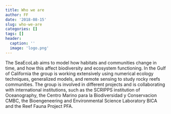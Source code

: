 ```yaml
---
title: Who we are
author: FF
date: '2018-08-15'
slug: who-we-are
categories: []
tags: []
header:
  caption: ''
  image: 'logo.png'
---
```


The SeaEcoLab aims to model how habitats and communities change in time, and how this affect biodiversity and ecosystem functioning. 
In the Gulf of California the group is working extensively using numerical ecology techniques, generalized models, and remote sensing to study rocky reefs communities. 
The group is involved in different projects and is collaborating with international institutions, such as the SCRIPPS institution of Oceanography, the Centro Marino para la Biodiversidad y Conservacion CMBC, the Bioengeneering and Environmental Science Laboratory BICA and the Reef Fauna Project PFA. 
